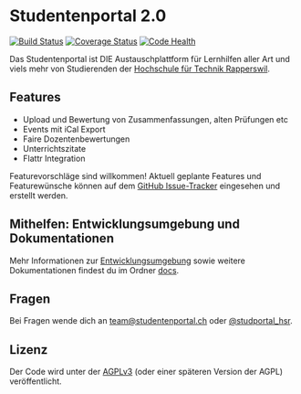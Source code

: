 # Studentenportal 2.0

[![Build Status](https://secure.travis-ci.org/studentenportal/web.png?branch=master)](http://travis-ci.org/studentenportal/web)
[![Coverage Status](https://coveralls.io/repos/github/studentenportal/web/badge.svg)](https://coveralls.io/github/studentenportal/web)
[![Code Health](https://landscape.io/github/studentenportal/web/master/landscape.png)](https://landscape.io/github/studentenportal/web/master)

Das Studentenportal ist DIE Austauschplattform für Lernhilfen aller Art und viels mehr von Studierenden der [Hochschule für Technik Rapperswil](https://www.hsr.ch/).

## Features

- Upload und Bewertung von Zusammenfassungen, alten Prüfungen etc
- Events mit iCal Export
- Faire Dozentenbewertungen
- Unterrichtszitate
- Flattr Integration

Featurevorschläge sind willkommen! Aktuell geplante Features und Featurewünsche
können auf dem [GitHub Issue-Tracker](https://github.com/studentenportal/web/issues) eingesehen und
erstellt werden.

## Mithelfen: Entwicklungsumgebung und Dokumentationen

Mehr Informationen zur [Entwicklungsumgebung](https://github.com/studentenportal/web/blob/master/docs/development.md) sowie weitere Dokumentationen findest du im Ordner [docs](https://github.com/studentenportal/web/tree/master/docs).

## Fragen

Bei Fragen wende dich an team@studentenportal.ch oder [@studportal_hsr](https://twitter.com/studportal_hsr).

## Lizenz

Der Code wird unter der [AGPLv3](http://www.gnu.org/licenses/agpl-3.0.html)
(oder einer späteren Version der AGPL) veröffentlicht.

